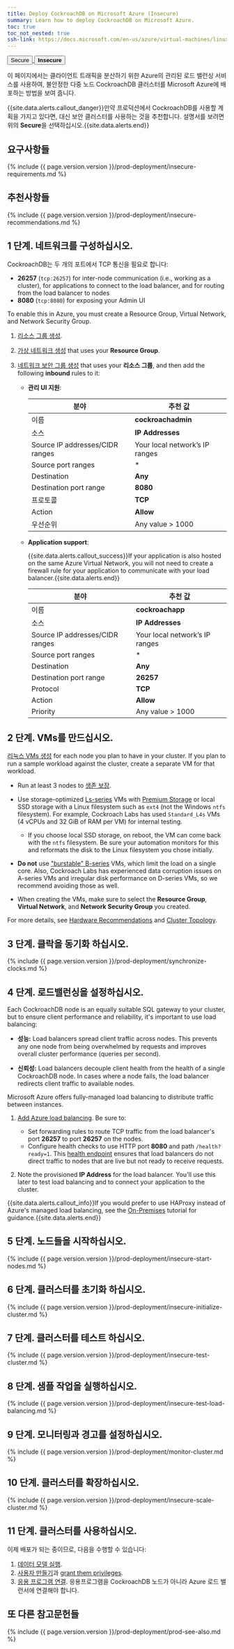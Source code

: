 ```yaml
---
title: Deploy CockroachDB on Microsoft Azure (Insecure)
summary: Learn how to deploy CockroachDB on Microsoft Azure.
toc: true
toc_not_nested: true
ssh-link: https://docs.microsoft.com/en-us/azure/virtual-machines/linux/mac-create-ssh-keys
---
```


<div class="filters filters-big clea rfix">
  <a href="deploy-cockroachdb-on-microsoft-azure.html"><button class="filter-button">Secure</button>
  <button class="filter-button current"><strong>Insecure</strong></button></a>
</div>

이 페이지에서는 클라이언트 트래픽을 분산하기 위한 Azure의 관리된 로드 밸런싱 서비스를 사용하여, 불안정한 다중 노드 CockroachDB 클러스터를 Microsoft Azure에 배포하는 방법을 보여 줍니다.

{{site.data.alerts.callout_danger}}만약 프로덕션에서 CockroachDB를 사용할 계획을 가지고 있다면, 대신 보안 클러스터를 사용하는 것을 추천합니다. 설명서를 보려면 위의 <strong>Secure</strong>을 선택하십시오.{{site.data.alerts.end}}


## 요구사항들

{% include {{ page.version.version }}/prod-deployment/insecure-requirements.md %}

## 추천사항들

{% include {{ page.version.version }}/prod-deployment/insecure-recommendations.md %}

## 1 단계. 네트워크를 구성하십시오.

CockroachDB는 두 개의 포트에서 TCP 통신을 필요로 합니다:

- **26257** (`tcp:26257`) for inter-node communication (i.e., working as a cluster), for applications to connect to the load balancer, and for routing from the load balancer to nodes
- **8080** (`tcp:8080`) for exposing your Admin UI

To enable this in Azure, you must create a Resource Group, Virtual Network, and Network Security Group.

1. [리소스 그룹 생성](https://azure.microsoft.com/en-us/updates/create-empty-resource-groups/).

2. [가상 네트워크 생성](https://docs.microsoft.com/en-us/azure/virtual-network/virtual-networks-create-vnet-arm-pportal) that uses your **Resource Group**.

3. [네트워크 보안 그룹 생성](https://docs.microsoft.com/en-us/azure/virtual-network/virtual-networks-create-nsg-arm-pportal) that uses your **리소스 그룹**, and then add the following **inbound** rules to it:
    - **관리 UI 지원**:

         분야 | 추천 값 
        -------|-------------------
         이름 | **cockroachadmin** 
         소스 | **IP Addresses** 
         Source IP addresses/CIDR ranges | Your local network’s IP ranges 
         Source port ranges | * 
         Destination | **Any** 
         Destination port range | **8080** 
         프로토콜 | **TCP** 
         Action | **Allow** 
         우선순위 | Any value > 1000 
    - **Application support**:

        {{site.data.alerts.callout_success}}If your application is also hosted on the same Azure     Virtual Network, you will not need to create a firewall rule for your application to communicate     with your load balancer.{{site.data.alerts.end}}

         분야 | 추천 값 
        -------|-------------------
         이름 | **cockroachapp** 
         소스 | **IP Addresses**
         Source IP addresses/CIDR ranges | Your local network’s IP ranges 
         Source port ranges | * 
         Destination | **Any** 
         Destination port range | **26257** 
         Protocol | **TCP** 
         Action | **Allow** 
         Priority | Any value > 1000 


## 2 단계. VMs를 만드십시오.

[리눅스 VMs 생성](https://docs.microsoft.com/en-us/azure/virtual-machines/virtual-machines-linux-quick-create-portal) for each node you plan to have in your cluster. If you plan to run a sample workload against the cluster, create a separate VM for that workload.

- Run at least 3 nodes to [생존 보장](recommended-production-settings.html#cluster-topology).

- Use storage-optimized [Ls-series](https://docs.microsoft.com/en-us/azure/virtual-machines/linux/sizes-storage) VMs with [Premium Storage](https://docs.microsoft.com/en-us/azure/virtual-machines/windows/premium-storage) or local SSD storage with a Linux filesystem such as `ext4` (not the Windows `ntfs` filesystem). For example, Cockroach Labs has used `Standard_L4s` VMs (4 vCPUs and 32 GiB of RAM per VM) for internal testing.

    - If you choose local SSD storage, on reboot, the VM can come back with the `ntfs` filesystem. Be sure your automation monitors for this and reformats the disk to the Linux filesystem you chose initially.

- **Do not** use ["burstable" B-series](https://docs.microsoft.com/en-us/azure/virtual-machines/linux/b-series-burstable) VMs, which limit the load on a single core. Also, Cockroach Labs has experienced data corruption issues on A-series VMs and irregular disk performance on D-series VMs, so we recommend avoiding those as well.

- When creating the VMs, make sure to select the **Resource Group**, **Virtual Network**, and **Network Security Group** you created.

For more details, see [Hardware Recommendations](recommended-production-settings.html#hardware) and [Cluster Topology](recommended-production-settings.html#cluster-topology).

## 3 단계. 클락을 동기화 하십시오.

{% include {{ page.version.version }}/prod-deployment/synchronize-clocks.md %}

## 4 단계. 로드밸런싱을 설정하십시오.

Each CockroachDB node is an equally suitable SQL gateway to your cluster, but to ensure client performance and reliability, it's important to use load balancing:

- **성능:** Load balancers spread client traffic across nodes. This prevents any one node from being overwhelmed by requests and improves overall cluster performance (queries per second).

- **신뢰성:** Load balancers decouple client health from the health of a single CockroachDB node. In cases where a node fails, the load balancer redirects client traffic to available nodes.

Microsoft Azure offers fully-managed load balancing to distribute traffic between instances.

1. [Add Azure load balancing](https://docs.microsoft.com/en-us/azure/load-balancer/load-balancer-overview). Be sure to:
	- Set forwarding rules to route TCP traffic from the load balancer's port **26257** to port **26257** on the nodes.
	- Configure health checks to use HTTP port **8080** and path `/health?ready=1`. This [health endpoint](monitoring-and-alerting.html#health-ready-1) ensures that load balancers do not direct traffic to nodes that are live but not ready to receive requests.

2. Note the provisioned **IP Address** for the load balancer. You'll use this later to test load balancing and to connect your application to the cluster.

{{site.data.alerts.callout_info}}If you would prefer to use HAProxy instead of Azure's managed load balancing, see the <a href="deploy-cockroachdb-on-premises-insecure.html">On-Premises</a> tutorial for guidance.{{site.data.alerts.end}}

## 5 단계. 노드들을 시작하십시오.

{% include {{ page.version.version }}/prod-deployment/insecure-start-nodes.md %}

## 6 단계. 클러스터를 초기화 하십시오.

{% include {{ page.version.version }}/prod-deployment/insecure-initialize-cluster.md %}

## 7 단계. 클러스터를 테스트 하십시오.

{% include {{ page.version.version }}/prod-deployment/insecure-test-cluster.md %}

## 8 단계. 샘플 작업을 실행하십시오.

{% include {{ page.version.version }}/prod-deployment/insecure-test-load-balancing.md %}

## 9 단계. 모니터링과 경고를 설정하십시오.

{% include {{ page.version.version }}/prod-deployment/monitor-cluster.md %}

## 10 단계. 클러스터를 확장하십시오.

{% include {{ page.version.version }}/prod-deployment/insecure-scale-cluster.md %}

## 11 단계. 클러스터를 사용하십시오.

이제 배포가 되는 중이므로, 다음을 수행할 수 있습니다:

1. [데이터 모델 실행](sql-statements.html).
2. [사용자 만들기](create-and-manage-users.html)과 [grant them privileges](grant.html).
3. [응용 프로그램 연결](install-client-drivers.html). 응용프로그램을 CockroachDB 노드가 아니라 Azure 로드 밸런서에 연결해야 합니다.

## 또 다른 참고문헌들

{% include {{ page.version.version }}/prod-deployment/prod-see-also.md %}

